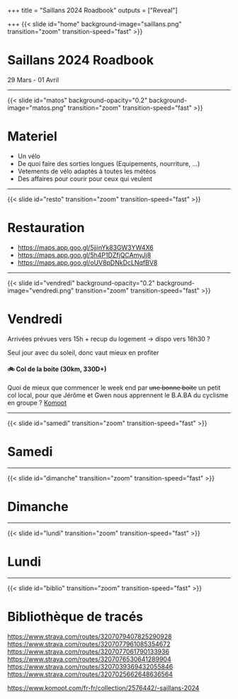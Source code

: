 +++
title = "Saillans 2024 Roadbook"
outputs = ["Reveal"]

+++
{{< slide id="home" background-image="saillans.png" transition="zoom" transition-speed="fast" >}}

# Saillans 2024 Roadbook

29 Mars - 01 Avril



---
{{< slide id="matos"  background-opacity="0.2" background-image="matos.png" transition="zoom" transition-speed="fast" >}}

# Materiel

* Un vélo
* De quoi faire des sorties longues (Equipements, nourriture, ...)
* Vetements de vélo adaptés à toutes les météos
* Des affaires pour courir pour ceux qui veulent

---
{{< slide id="resto"  transition="zoom" transition-speed="fast" >}}

# Restauration

- https://maps.app.goo.gl/5jjinYk83GW3YW4X6
- https://maps.app.goo.gl/5h4P1DZfjQCAmyJj8
- https://maps.app.goo.gl/oUV8pDNkDcLNqfBV8

---

{{< slide id="vendredi" background-opacity="0.2" background-image="vendredi.png" transition="zoom" transition-speed="fast" >}}

# Vendredi

Arrivées prévues vers 15h + recup du logement -> dispo vers 16h30 ?

Seul jour avec du soleil, donc vaut mieux en profiter

#### 🚲 Col de la boite (30km, 330D+)
Quoi de mieux que commencer le week end par ~~une bonne boite~~ un petit col local, pour que Jérôme et Gwen nous apprennent le B.A.BA du cyclisme en groupe ?
[Komoot](https://www.komoot.com/tour/1483773408)



---
{{< slide id="samedi"  transition="zoom" transition-speed="fast" >}}

# Samedi



---
{{< slide id="dimanche"  transition="zoom" transition-speed="fast" >}}

# Dimanche

---
{{< slide id="lundi"  transition="zoom" transition-speed="fast" >}}

# Lundi


---
{{< slide id="biblio"  transition="zoom" transition-speed="fast" >}}

# Bibliothèque de tracés

https://www.strava.com/routes/3207079407825290928
https://www.strava.com/routes/3207077961085354672
https://www.strava.com/routes/3207077061790133936
https://www.strava.com/routes/3207076530641289904
https://www.strava.com/routes/3207039369432055846
https://www.strava.com/routes/3207025662648636564

https://www.komoot.com/fr-fr/collection/2576442/-saillans-2024


